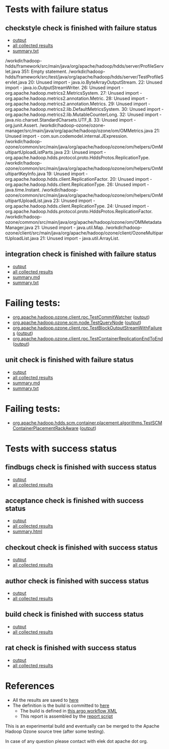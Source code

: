 # Tests with failure status

## checkstyle check is finished with failure status

   * [output](https://raw.githubusercontent.com/elek/ozone-ci/master/pr/pr-hdds-2159-7gjv7/checkstyle/output.log)
   * [all collected results](https://github.com/elek/ozone-ci/tree/master/pr/pr-hdds-2159-7gjv7/checkstyle)
   * [summary.txt](https://github.com/elek/ozone-ci/tree/master/pr/pr-hdds-2159-7gjv7/checkstyle/summary.txt)

/workdir/hadoop-hdds/framework/src/main/java/org/apache/hadoop/hdds/server/ProfileServlet.java
 351: Empty statement.
/workdir/hadoop-hdds/framework/src/test/java/org/apache/hadoop/hdds/server/TestProfileServlet.java
 20: Unused import - java.io.ByteArrayOutputStream.
 22: Unused import - java.io.OutputStreamWriter.
 26: Unused import - org.apache.hadoop.metrics2.MetricsSystem.
 27: Unused import - org.apache.hadoop.metrics2.annotation.Metric.
 28: Unused import - org.apache.hadoop.metrics2.annotation.Metrics.
 29: Unused import - org.apache.hadoop.metrics2.lib.DefaultMetricsSystem.
 30: Unused import - org.apache.hadoop.metrics2.lib.MutableCounterLong.
 32: Unused import - java.nio.charset.StandardCharsets.UTF_8.
 33: Unused import - org.junit.Assert.
/workdir/hadoop-ozone/ozone-manager/src/main/java/org/apache/hadoop/ozone/om/OMMetrics.java
 21: Unused import - com.sun.codemodel.internal.JExpression.
/workdir/hadoop-ozone/common/src/main/java/org/apache/hadoop/ozone/om/helpers/OmMultipartUploadListParts.java
 23: Unused import - org.apache.hadoop.hdds.protocol.proto.HddsProtos.ReplicationType.
/workdir/hadoop-ozone/common/src/main/java/org/apache/hadoop/ozone/om/helpers/OmMultipartKeyInfo.java
 19: Unused import - org.apache.hadoop.hdds.client.ReplicationFactor.
 20: Unused import - org.apache.hadoop.hdds.client.ReplicationType.
 26: Unused import - java.time.Instant.
/workdir/hadoop-ozone/common/src/main/java/org/apache/hadoop/ozone/om/helpers/OmMultipartUploadList.java
 23: Unused import - org.apache.hadoop.hdds.client.ReplicationType.
 24: Unused import - org.apache.hadoop.hdds.protocol.proto.HddsProtos.ReplicationFactor.
/workdir/hadoop-ozone/common/src/main/java/org/apache/hadoop/ozone/om/OMMetadataManager.java
 21: Unused import - java.util.Map.
/workdir/hadoop-ozone/client/src/main/java/org/apache/hadoop/ozone/client/OzoneMultipartUploadList.java
 21: Unused import - java.util.ArrayList.

## integration check is finished with failure status

   * [output](https://raw.githubusercontent.com/elek/ozone-ci/master/pr/pr-hdds-2159-7gjv7/integration/output.log)
   * [all collected results](https://github.com/elek/ozone-ci/tree/master/pr/pr-hdds-2159-7gjv7/integration)
   * [summary.md](https://github.com/elek/ozone-ci/tree/master/pr/pr-hdds-2159-7gjv7/integration/summary.md)
   * [summary.txt](https://github.com/elek/ozone-ci/tree/master/pr/pr-hdds-2159-7gjv7/integration/summary.txt)

# Failing tests: 

 * [org.apache.hadoop.ozone.client.rpc.TestCommitWatcher](hadoop-ozone/integration-test/org.apache.hadoop.ozone.client.rpc.TestCommitWatcher.txt) ([output](hadoop-ozone/integration-test/org.apache.hadoop.ozone.client.rpc.TestCommitWatcher-output.txt/))
 * [org.apache.hadoop.ozone.scm.node.TestQueryNode](hadoop-ozone/integration-test/org.apache.hadoop.ozone.scm.node.TestQueryNode.txt) ([output](hadoop-ozone/integration-test/org.apache.hadoop.ozone.scm.node.TestQueryNode-output.txt/))
 * [org.apache.hadoop.ozone.client.rpc.TestBlockOutputStreamWithFailures](hadoop-ozone/integration-test/org.apache.hadoop.ozone.client.rpc.TestBlockOutputStreamWithFailures.txt) ([output](hadoop-ozone/integration-test/org.apache.hadoop.ozone.client.rpc.TestBlockOutputStreamWithFailures-output.txt/))
 * [org.apache.hadoop.ozone.client.rpc.TestContainerReplicationEndToEnd](hadoop-ozone/integration-test/org.apache.hadoop.ozone.client.rpc.TestContainerReplicationEndToEnd.txt) ([output](hadoop-ozone/integration-test/org.apache.hadoop.ozone.client.rpc.TestContainerReplicationEndToEnd-output.txt/))

## unit check is finished with failure status

   * [output](https://raw.githubusercontent.com/elek/ozone-ci/master/pr/pr-hdds-2159-7gjv7/unit/output.log)
   * [all collected results](https://github.com/elek/ozone-ci/tree/master/pr/pr-hdds-2159-7gjv7/unit)
   * [summary.md](https://github.com/elek/ozone-ci/tree/master/pr/pr-hdds-2159-7gjv7/unit/summary.md)
   * [summary.txt](https://github.com/elek/ozone-ci/tree/master/pr/pr-hdds-2159-7gjv7/unit/summary.txt)

# Failing tests: 

 * [org.apache.hadoop.hdds.scm.container.placement.algorithms.TestSCMContainerPlacementRackAware](hadoop-hdds/server-scm/org.apache.hadoop.hdds.scm.container.placement.algorithms.TestSCMContainerPlacementRackAware.txt) ([output](hadoop-hdds/server-scm/org.apache.hadoop.hdds.scm.container.placement.algorithms.TestSCMContainerPlacementRackAware-output.txt/))


# Tests with success status

## findbugs check is finished with success status

   * [output](https://raw.githubusercontent.com/elek/ozone-ci/master/pr/pr-hdds-2159-7gjv7/findbugs/output.log)
   * [all collected results](https://github.com/elek/ozone-ci/tree/master/pr/pr-hdds-2159-7gjv7/findbugs)


## acceptance check is finished with success status

   * [output](https://raw.githubusercontent.com/elek/ozone-ci/master/pr/pr-hdds-2159-7gjv7/acceptance/output.log)
   * [all collected results](https://github.com/elek/ozone-ci/tree/master/pr/pr-hdds-2159-7gjv7/acceptance)
   * [summary.html](https://elek.github.io/ozone-ci/pr/pr-hdds-2159-7gjv7/acceptance/summary.html)


## checkout check is finished with success status

   * [output](https://raw.githubusercontent.com/elek/ozone-ci/master/pr/pr-hdds-2159-7gjv7/checkout/output.log)
   * [all collected results](https://github.com/elek/ozone-ci/tree/master/pr/pr-hdds-2159-7gjv7/checkout)


## author check is finished with success status

   * [output](https://raw.githubusercontent.com/elek/ozone-ci/master/pr/pr-hdds-2159-7gjv7/author/output.log)
   * [all collected results](https://github.com/elek/ozone-ci/tree/master/pr/pr-hdds-2159-7gjv7/author)


## build check is finished with success status

   * [output](https://raw.githubusercontent.com/elek/ozone-ci/master/pr/pr-hdds-2159-7gjv7/build/output.log)
   * [all collected results](https://github.com/elek/ozone-ci/tree/master/pr/pr-hdds-2159-7gjv7/build)


## rat check is finished with success status

   * [output](https://raw.githubusercontent.com/elek/ozone-ci/master/pr/pr-hdds-2159-7gjv7/rat/output.log)
   * [all collected results](https://github.com/elek/ozone-ci/tree/master/pr/pr-hdds-2159-7gjv7/rat)




# References

 * All the results are saved to [here](https://github.com/elek/ozone-ci/tree/master/pr/pr-hdds-2159-7gjv7/)
 * The definition is the build is committed to [here](https://github.com/elek/argo-ozone)
    * The build is defined in [this argo workflow XML](https://github.com/elek/argo-ozone/blob/master/ozone-build.yaml)
    * This report is assembled by the [report script](https://github.com/elek/argo-ozone/blob/master/scripts/report.sh)

This is an experimental build and eventually can be merged to the Apache Hadoop Ozone source tree (after some testing).

In case of any question please contact with elek dot apache dot org.
